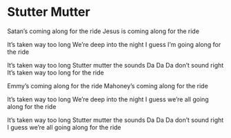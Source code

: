 # Stutter Mutter

Satan’s coming along for the ride
Jesus is coming along for the ride

It’s taken way too long
We’re deep into the night
I guess I’m going along for the ride

It’s taken way too long
Stutter mutter the sounds
Da Da Da don’t sound right
It’s taken way too long for the ride

Emmy’s coming along for the ride
Mahoney’s coming along for the ride

It’s taken way too long
We’re deep into the night
I guess we’re all going along for the ride

It’s taken way too long
Stutter mutter the sounds
Da Da Da don’t sound right
I guess we’re all going along for the ride
